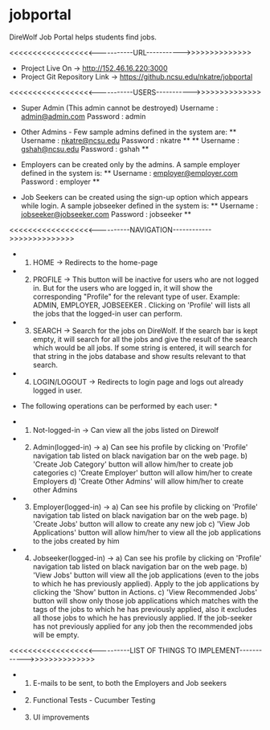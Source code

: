 jobportal
=========

DireWolf Job Portal helps students find jobs.

<<<<<<<<<<<<<<<<<<-----------URL----------->>>>>>>>>>>>>>
- Project Live On -> http://152.46.16.220:3000
- Project Git Repository Link ->  https://github.ncsu.edu/nkatre/jobportal

<<<<<<<<<<<<<<<<<<-----------USERS----------->>>>>>>>>>>>>>

- Super Admin (This admin cannot be destroyed) 
   Username : admin@admin.com Password : admin

- Other Admins - Few sample admins defined in the system are:
** Username : nkatre@ncsu.edu Password : nkatre **
** Username : gshah@ncsu.edu Password : gshah **

- Employers can be created only by the admins. A sample employer defined in the system is:
** Username : employer@employer.com Password : employer **

- Job Seekers can be created using the sign-up option which appears while login. A sample jobseeker defined in the system is:
** Username : jobseeker@jobseeker.com Password : jobseeker **


<<<<<<<<<<<<<<<<<<----------NAVIGATION------------>>>>>>>>>>>>>>

- 1) HOME -> Redirects to the home-page
- 2) PROFILE -> This button will be inactive for users who are not logged in.
   But for the users who are logged in, it will show the corresponding "Profile" for the relevant type of user.
   Example: ADMIN, EMPLOYER, JOBSEEKER . Clicking on 'Profile' will lists all the jobs that the logged-in user can perform.
- 3) SEARCH -> Search for the jobs on DireWolf. If the search bar is kept empty, it will search for all the jobs and give the result of the search which would be all jobs.
   If some string is entered, it will search for that string in the jobs database and show results relevant to that search.
- 4) LOGIN/LOGOUT -> Redirects to login page and logs out already logged in user.

* The following operations can be performed by each user: *
- 1) Not-logged-in -> Can view all the jobs listed on Direwolf
- 2) Admin(logged-in) ->
        a) Can see his profile by clicking on 'Profile' navigation tab listed on black navigation bar on the web page.
        b) 'Create Job Category' button will allow him/her to create job categories
        c) 'Create Employer' button will allow him/her to create Employers
        d) 'Create Other Admins' will allow him/her to create other Admins
- 3) Employer(logged-in) ->
        a) Can see his profile by clicking on 'Profile' navigation tab listed on black navigation bar on the web page.
        b) 'Create Jobs' button will allow to create any new job
        c)  'View Job Applications' button will allow him/her to view all the job applications to the jobs created by him
- 4) Jobseeker(logged-in) ->
        a) Can see his profile by clicking on 'Profile' navigation tab listed on black navigation bar on the web page.
        b) 'View Jobs' button will view all the job applications (even to the jobs to which he has previously applied). Apply to the job applications by clicking the 'Show' button in Actions.
        c) 'View Recommended Jobs' button will show only those job applications which matches with the tags of the jobs to which he has previously applied, also it excludes all those jobs to which he has previously applied.
            If the job-seeker has not previously applied for any job then the recommended jobs will be empty.


<<<<<<<<<<<<<<<<<<----------LIST OF THINGS TO IMPLEMENT------------>>>>>>>>>>>>>>

- 1) E-mails to be sent, to both the Employers and Job seekers
- 2) Functional Tests - Cucumber Testing
- 3) UI improvements


